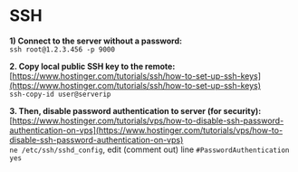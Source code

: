 # SSH

**1\) Connect to the server without a password:**  
`ssh root@1.2.3.456 -p 9000`   
  
**2. Copy local public SSH key to the remote:**  
[https://www.hostinger.com/tutorials/ssh/how-to-set-up-ssh-keys](https://www.hostinger.com/tutorials/ssh/how-to-set-up-ssh-keys)  
`ssh-copy-id user@serverip` 

**3. Then, disable password authentication to server \(for security\):**  
[https://www.hostinger.com/tutorials/vps/how-to-disable-ssh-password-authentication-on-vps](https://www.hostinger.com/tutorials/vps/how-to-disable-ssh-password-authentication-on-vps)  
`ne /etc/ssh/sshd_config`, edit \(comment out\) line `#PasswordAuthentication yes`  



